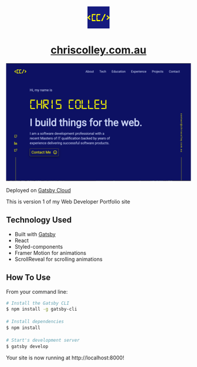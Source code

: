 <p align="center">
  <a href="https://www.chriscolley.com.au">
    <img alt="chriscolley.com.au logo" src="https://github.com/cscolley/cc-portfolio/blob/master/src/images/square-full-logo.jpg" width="60" />
  </a>
</p>
<h1 align="center">
  <a href="https://www.chriscolley.com.au">
    chriscolley.com.au
  </a>  
</h1>

![demo](static/og-image.png)

Deployed on [Gatsby Cloud](https://www.gatsbyjs.com/cloud/)

This is version 1 of my Web Developer Portfolio site

## Technology Used

- Built with [Gatsby](https://www.gatsbyjs.org/)
- React
- Styled-components
- Framer Motion for animations
- ScrollReveal for scrolling animations

## How To Use 

From your command line:

```bash
# Install the Gatsby CLI
$ npm install -g gatsby-cli

# Install dependencies
$ npm install

# Start's development server
$ gatsby develop
```

Your site is now running at http://localhost:8000!

